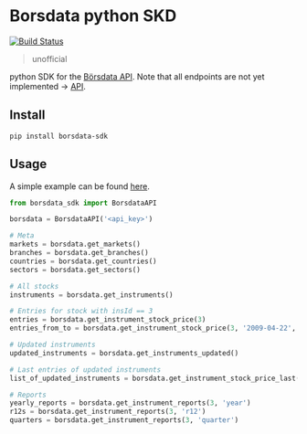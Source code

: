 # Borsdata python SKD

[![Build Status](https://travis-ci.com/JoelRoxell/borsdata-sdk.svg?branch=master)](https://travis-ci.com/JoelRoxell/borsdata-sdk)

> unofficial

python SDK for the [Börsdata API](https://github.com/Borsdata-Sweden/API). Note that all endpoints are not yet implemented -> [API](https://apidoc.borsdata.se/swagger/index.html).

## Install

`pip install borsdata-sdk`

## Usage

A simple example can be found [here](demo/stock-list-ex.ipynb).

```python
from borsdata_sdk import BorsdataAPI

borsdata = BorsdataAPI('<api_key>')

# Meta
markets = borsdata.get_markets()
branches = borsdata.get_branches()
countries = borsdata.get_countries()
sectors = borsdata.get_sectors()

# All stocks
instruments = borsdata.get_instruments()

# Entries for stock with insId == 3
entries = borsdata.get_instrument_stock_price(3)
entries_from_to = borsdata.get_instrument_stock_price(3, '2009-04-22', '2009-04-25')

# Updated instruments
updated_instruments = borsdata.get_instruments_updated()

# Last entries of updated instruments
list_of_updated_instruments = borsdata.get_instrument_stock_price_last()

# Reports
yearly_reports = borsdata.get_instrument_reports(3, 'year')
r12s = borsdata.get_instrument_reports(3, 'r12')
quarters = borsdata.get_instrument_reports(3, 'quarter')
```

